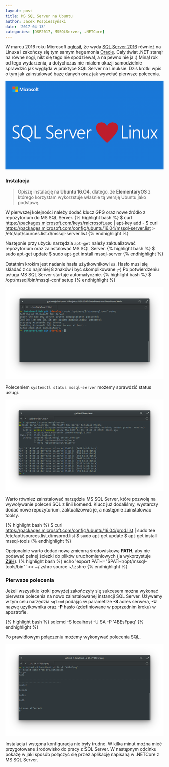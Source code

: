 ```yaml
---
layout: post
title: MS SQL Server na Ubuntu
author: Jacek Pospieszyński
date: '2017-04-13'
categories: [DSP2017, MSSQLServer, .NETCore]
---
```


W marcu 2016 roku Microsoft [ogłosił](https://blogs.microsoft.com/blog/2016/03/07/announcing-sql-server-on-linux/), że wyda [SQL Server 2016](https://www.microsoft.com/en-us/sql-server/sql-server-2016) również na Linuxa i zakończy się tym samym hegemonia [Oracle](https://www.oracle.com/). Cały świat .NET stanął na równe nogi, nikt się tego nie spodziewał, a na pewno nie ja :) Minął rok od tego wydarzenia, a dotychczas nie miałem okazji samodzielnie sprawdzić jak wygląda w praktyce SQL Server na Linuksie. Dziś krotki wpis o tym jak zainstalować bazę danych oraz jak wywołać pierwsze polecenia.

![SQL Server on Linux](/assets/2017-04-13-sql-server-on-linux/sql-linux.png "sql server on linux")

<!--more-->

### Instalacja
>Opiszę instalację na **Ubuntu 16.04**, dlatego, że **ElementaryOS** z którego korzystam wykorzstuje właśnie tą wersję Ubuntu jako podstawę.

W pierwszej kolejności należy dodać klucz GPG oraz nowe źródło z repozytorium do MS SQL Server.
{% highlight bash %}
$ curl https://packages.microsoft.com/keys/microsoft.asc | apt-key add -
$ curl https://packages.microsoft.com/config/ubuntu/16.04/mssql-server.list > /etc/apt/sources.list.d/mssql-server.list
{% endhighlight %}

Następnie przy użyciu narzędzia ``apt-get`` należy zaktualizować repozytorium oraz zainstalować MS SQL Server.
{% highlight bash %}
$ sudo apt-get update
$ sudo apt-get install mssql-server
{% endhighlight %}

Ostatnim krokim jest nadanie hasła użytkownikowi `sa`. Hasło musi się składać z co najmniej 8 znaków i być skomplikowane ;-) Po potwierdzeniu usługa MS SQL Server startuje automatycznie.
{% highlight bash %}
$ /opt/mssql/bin/mssql-conf setup
{% endhighlight %}

![SQL Server configuration](/assets/2017-04-13-sql-server-on-linux/sql-server-conf.png "sql server configuration")

Poleceniem `systemctl status mssql-server` możemy sprawdzić status usługi.

![SQL Server service status](/assets/2017-04-13-sql-server-on-linux/systemctl.png "sql server service status")

Warto również zainstalować narzędzia MS SQL Server, które pozwolą na wywoływanie poleceń SQL z linii komend.
Klucz już dodaliśmy, wystarczy dodać nowe repozytorium, zaktualizować je, a następnie zainstalować toolsy.

{% highlight bash %}
$ curl https://packages.microsoft.com/config/ubuntu/16.04/prod.list | sudo tee /etc/apt/sources.list.d/msprod.list
$ sudo apt-get update
$ apt-get install mssql-tools 
{% endhighlight %}

Opcjonalnie warto dodać nową zmienną środowiskową **PATH**, aby nie podawać pełnej ścieżki do plików uruchomieniowych (ja wykorzystuje **[ZSH](http://ohmyz.sh/)**).
{% highlight bash %}
echo 'export PATH="$PATH:/opt/mssql-tools/bin"' >> ~/.zshrc
source ~/.zshrc
{% endhighlight %}


### Pierwsze polecenia
Jeżeli wszystkie kroki powyżej zakończyły się sukcesem można wykonać pierwsze polecenia na nowo zainstalowanej instancji SQL Server.
Używamy w tym celu narzędzia ``sqlcmd`` podając w parametrze **-S** adres serwera, **-U** nazwę użytkownika oraz **-P** hasło (zdefiniowane w poprzednim kroku) w apostrofie.

{% highlight bash %}
sqlcmd -S localhost -U SA -P '4BEsFpaq'
{% endhighlight %}

Po prawidłowym połączeniu możemy wykonywać polecenia SQL.

![sqlcmd select](/assets/2017-04-13-sql-server-on-linux/sqlcmd-select.png "sqlcmd select")

Instalacja i wstępna konfiguracja nie były trudne. W kilka minut można mieć przygotowane środowisko do pracy z SQL Server. W następnym odcinku pokażę w jaki sposób połączyć się przez aplikację napisaną w .NETCore z MS SQL Server.